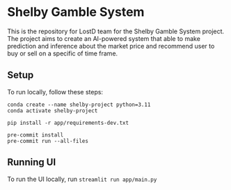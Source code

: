 # Shelby Gamble System

This is the repository for LostD team for the Shelby Gamble System project. The project aims to create an AI-powered system that able to make prediction and inference about the market price and recommend user to buy or sell on a specific of time frame.

## Setup
To run locally, follow these steps:
```
conda create --name shelby-project python=3.11
conda activate shelby-project

pip install -r app/requirements-dev.txt

pre-commit install
pre-commit run --all-files
```

## Running UI
To run the UI locally, run `streamlit run app/main.py`
